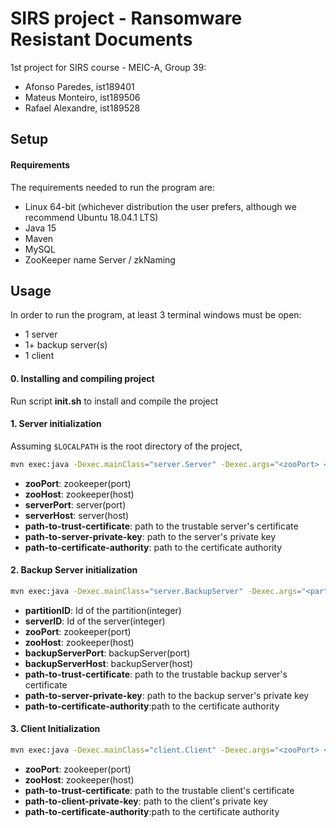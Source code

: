 # SIRS project - Ransomware Resistant Documents
1st project for SIRS course - MEIC-A, Group 39:
- Afonso Paredes, ist189401
- Mateus Monteiro, ist189506
- Rafael Alexandre, ist189528

## Setup

#### Requirements

The requirements needed to run the program are:
- Linux 64-bit (whichever distribution the user prefers, although we recommend Ubuntu 18.04.1 LTS)
- Java 15
- Maven
- MySQL 
- ZooKeeper name Server / zkNaming


## Usage

In order to run the program, at least 3 terminal windows must be open:
- 1 server
- 1+ backup server(s)
- 1 client

#### 0. Installing and compiling project 

Run script **init.sh** to install and compile the project 

#### 1. Server initialization

Assuming `$LOCALPATH` is the root directory of the project,

```bash
mvn exec:java -Dexec.mainClass="server.Server" -Dexec.args="<zooPort> <zooHost> <serverPort> <serverHost> $LOCALPATH/<path-to-trust-certificate> $LOCALPATH/<path-to-server-private-key> $LOCALPATH/<path-to-certificate-authority>" 
```

- **zooPort**: zookeeper(port)
- **zooHost**: zookeeper(host)
- **serverPort**: server(port)
- **serverHost**: server(host)
- **path-to-trust-certificate**: path to the trustable server's certificate
- **path-to-server-private-key**: path to the server's private key
- **path-to-certificate-authority**: path to the certificate authority

#### 2. Backup Server initialization

```bash
mvn exec:java -Dexec.mainClass="server.BackupServer" -Dexec.args="<partitionID> <serverID> <zooPort> <zooHost> <backupServerPort> <backupServerHost> $LOCALPATH/<path-to-trust-certificate> $LOCALPATH/<path-to-backupServer-private-key> $LOCALPATH/<path-to-certificate-authority>" 
```

- **partitionID**: Id of the partition(integer)
- **serverID**: Id of the server(integer)
- **zooPort**: zookeeper(port)
- **zooHost**: zookeeper(host)
- **backupServerPort**: backupServer(port)
- **backupServerHost**: backupServer(host)
- **path-to-trust-certificate**: path to the trustable backup server's certificate
- **path-to-server-private-key**: path to the backup server's private key
- **path-to-certificate-authority**:path to the certificate authority


#### 3. Client Initialization
```bash
mvn exec:java -Dexec.mainClass="client.Client" -Dexec.args="<zooPort> <zooHost> $LOCALPATH/<path-to-trust-certificate> $LOCALPATH/<path-to-client-private-key> $LOCALPATH/<path-to-certificate-authority>" 
```

- **zooPort**: zookeeper(port)
- **zooHost**: zookeeper(host)
- **path-to-trust-certificate**: path to the trustable client's certificate
- **path-to-client-private-key**: path to the client's private key
- **path-to-certificate-authority**:path to the certificate authority


